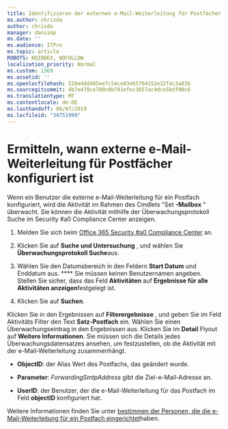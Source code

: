 ```yaml
---
title: Identifizieren der externen e-Mail-Weiterleitung für Postfächer in Überwachungsprotokollen
ms.author: chrisda
author: chrisda
manager: dansimp
ms.date: ''
ms.audience: ITPro
ms.topic: article
ROBOTS: NOINDEX, NOFOLLOW
localization_priority: Normal
ms.custom: 1369
ms.assetid: ''
ms.openlocfilehash: 518e4dd485ee7c54ce83e65794152e32f4c3a836
ms.sourcegitcommit: 4b7e478ce700c0b781efec3857ac4dce5bdf00c6
ms.translationtype: MT
ms.contentlocale: de-DE
ms.lasthandoff: 06/07/2019
ms.locfileid: "34751999"
---
```

# <a name="identify-when-external-email-forwarding-is-configured-on-mailboxes"></a>Ermitteln, wann externe e-Mail-Weiterleitung für Postfächer konfiguriert ist

Wenn ein Benutzer die externe e-Mail-Weiterleitung für ein Postfach konfiguriert, wird die Aktivität im Rahmen des Cmdlets "Set **-Mailbox** " überwacht. Sie können die Aktivität mithilfe der Überwachungsprotokoll Suche im Security #a0 Compliance Center anzeigen.

1. Melden Sie sich beim [Office 365 Security #a0 Compliance Center](https://protection.office.com/) an.

2. Klicken Sie auf **Suche und Untersuchung** , und wählen Sie **Überwachungsprotokoll Suche**aus.

3. Wählen Sie den Datumsbereich in den Feldern **Start Datum** und Enddatum aus. **** Sie müssen keinen Benutzernamen angeben. Stellen Sie sicher, dass das Feld **Aktivitäten** auf **Ergebnisse für alle Aktivitäten anzeigen**festgelegt ist.

4. Klicken Sie auf **Suchen**.

Klicken Sie in den Ergebnissen auf **Filterergebnisse** , und geben Sie im Feld Aktivitäts Filter den Text **Satz-Postfach** ein. Wählen Sie einen Überwachungseintrag in den Ergebnissen aus. Klicken Sie im **Detail** Flyout auf **Weitere Informationen**. Sie müssen sich die Details jedes Überwachungsdatensatzes ansehen, um festzustellen, ob die Aktivität mit der e-Mail-Weiterleitung zusammenhängt.

- **ObjectID**: der Alias Wert des Postfachs, das geändert wurde.

- **Parameter**: _ForwardingSmtpAddress_ gibt die Ziel-e-Mail-Adresse an.

- **UserID**: der Benutzer, der die e-Mail-Weiterleitung für das Postfach im Feld **objectID** konfiguriert hat.

Weitere Informationen finden Sie unter [bestimmen der Personen, die die e-Mail-Weiterleitung für ein Postfach eingerichtet](https://docs.microsoft.com/office365/securitycompliance/auditing-troubleshooting-scenarios#determining-who-set-up-email-forwarding-for-a-mailbox)haben.
